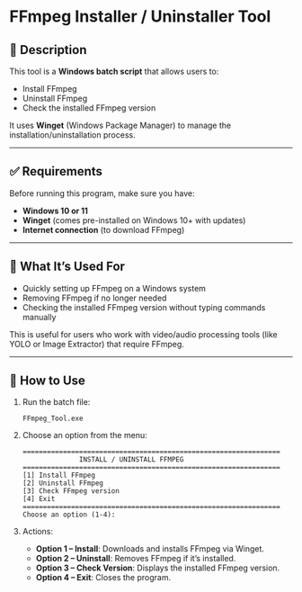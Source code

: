 # FFmpeg Installer / Uninstaller Tool

## 📌 Description

This tool is a **Windows batch script** that allows users to:

* Install FFmpeg
* Uninstall FFmpeg
* Check the installed FFmpeg version

It uses **Winget** (Windows Package Manager) to manage the installation/uninstallation process.

---

## ✅ Requirements

Before running this program, make sure you have:

* **Windows 10 or 11**
* **Winget** (comes pre-installed on Windows 10+ with updates)
* **Internet connection** (to download FFmpeg)

---

## 🎯 What It’s Used For

* Quickly setting up FFmpeg on a Windows system
* Removing FFmpeg if no longer needed
* Checking the installed FFmpeg version without typing commands manually

This is useful for users who work with video/audio processing tools (like YOLO or Image Extractor) that require FFmpeg.

---

## 🚀 How to Use

1. Run the batch file:

   ```
   FFmpeg_Tool.exe
   ```

2. Choose an option from the menu:

   ```
   ================================================================
                 INSTALL / UNINSTALL FFMPEG
   ================================================================
   [1] Install FFmpeg
   [2] Uninstall FFmpeg
   [3] Check FFmpeg version
   [4] Exit
   ================================================================
   Choose an option (1-4):
   ```

3. Actions:

   * **Option 1 – Install**: Downloads and installs FFmpeg via Winget.
   * **Option 2 – Uninstall**: Removes FFmpeg if it’s installed.
   * **Option 3 – Check Version**: Displays the installed FFmpeg version.
   * **Option 4 – Exit**: Closes the program.
